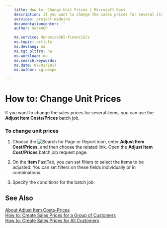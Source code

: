 ```yaml
---
    title: How to: Change Unit Prices | Microsoft Docs
    description: If you want to change the sales prices for several items, you can use the  **Adjust Item Costs/Prices** batch job.
    services: project-madeira
    documentationcenter: ''
    author: SorenGP

    ms.service: dynamics365-financials
    ms.topic: article
    ms.devlang: na
    ms.tgt_pltfrm: na
    ms.workload: na
    ms.search.keywords:
    ms.date: 07/01/2017
    ms.author: sgroespe

---
```

# How to: Change Unit Prices
If you want to change the sales prices for several items, you can use the  **Adjust Item Costs/Prices** batch job.  
  
### To change unit prices  
  
1.  Choose the ![Search for Page or Report](media/ui-search/search_small.png "Search for Page or Report icon") icon, enter **Adjust Item Cost/Prices**, and then choose the related link. Open the **Adjust Item Cost/Prices** batch job request page.  
  
2.  On the **Item** FastTab, you can set filters to select the items to be adjusted. You can set filters on these fields individually or in combinations.  
  
3.  Specify the conditions for the batch job.  
  
## See Also  
 [About Adjust Item Costs-Prices](../about-adjust-item-costs-prices.md)   
 [How to: Create Sales Prices for a Group of Customers](../how-to-create-sales-prices-for-a-group-of-customers.md)   
 [How to: Create Sales Prices for All Customers](../how-to-create-sales-prices-for-all-customers.md)